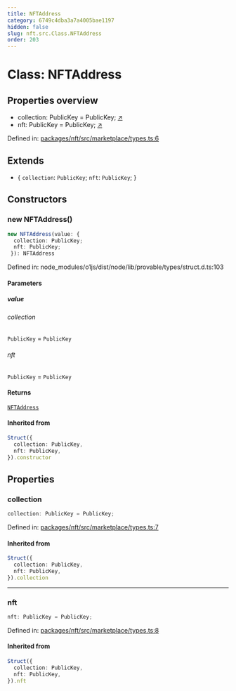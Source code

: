 ```yaml
---
title: NFTAddress
category: 6749c4dba3a7a4005bae1197
hidden: false
slug: nft.src.Class.NFTAddress
order: 203
---
```


# Class: NFTAddress

## Properties overview

- collection:  PublicKey = PublicKey; [↗](#collection)
- nft:  PublicKey = PublicKey; [↗](#nft)

Defined in: [packages/nft/src/marketplace/types.ts:6](https://github.com/zkcloudworker/minatokens-lib/blob/main/packages/nft/src/marketplace/types.ts#L6)

## Extends

- \{
  `collection`: `PublicKey`;
  `nft`: `PublicKey`;
 \}

## Constructors

### new NFTAddress()

```ts
new NFTAddress(value: {
  collection: PublicKey;
  nft: PublicKey;
 }): NFTAddress
```

Defined in: node\_modules/o1js/dist/node/lib/provable/types/struct.d.ts:103

#### Parameters

##### value

###### collection

`PublicKey` = `PublicKey`

###### nft

`PublicKey` = `PublicKey`

#### Returns

[`NFTAddress`](nftsrcclassnftaddress)

#### Inherited from

```ts
Struct({
  collection: PublicKey,
  nft: PublicKey,
}).constructor
```

## Properties

### collection

```ts
collection: PublicKey = PublicKey;
```

Defined in: [packages/nft/src/marketplace/types.ts:7](https://github.com/zkcloudworker/minatokens-lib/blob/main/packages/nft/src/marketplace/types.ts#L7)

#### Inherited from

```ts
Struct({
  collection: PublicKey,
  nft: PublicKey,
}).collection
```

***

### nft

```ts
nft: PublicKey = PublicKey;
```

Defined in: [packages/nft/src/marketplace/types.ts:8](https://github.com/zkcloudworker/minatokens-lib/blob/main/packages/nft/src/marketplace/types.ts#L8)

#### Inherited from

```ts
Struct({
  collection: PublicKey,
  nft: PublicKey,
}).nft
```
